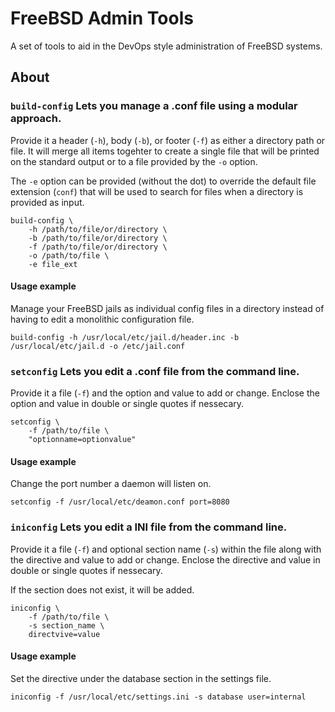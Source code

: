 # FreeBSD Admin Tools

A set of tools to aid in the DevOps style administration of FreeBSD systems.

## About

### `build-config` Lets you manage a .conf file using a modular approach.

Provide it a header (`-h`), body (`-b`), or footer (`-f`) as either a directory path or file. 
It will merge all items togehter to create a single file that will be printed on the standard output
or to a file provided by the `-o` option.

The `-e` option can be provided (without the dot) to override the default file extension (`conf`) that will be used to search for
files when a directory is provided as input.

```
build-config \
	-h /path/to/file/or/directory \
	-b /path/to/file/or/directory \
	-f /path/to/file/or/directory \
	-o /path/to/file \
	-e file_ext
```

#### Usage example

Manage your FreeBSD jails as individual config files in a directory instead of having to edit a
monolithic configuration file.

```
build-config -h /usr/local/etc/jail.d/header.inc -b /usr/local/etc/jail.d -o /etc/jail.conf
```

### `setconfig` Lets you edit a .conf file from the command line.

Provide it a file (`-f`) and the option and value to add or change.  Enclose the option and 
value in double or single quotes if nessecary.

```
setconfig \
	-f /path/to/file \
	"optionname=optionvalue"
```

#### Usage example

Change the port number a daemon will listen on.

```
setconfig -f /usr/local/etc/deamon.conf port=8080
```

### `iniconfig` Lets you edit a INI file from the command line.

Provide it a file (`-f`) and optional section name (`-s`) within the file along with the directive and 
value to add or change.   Enclose the directive and value in double or single quotes if nessecary.

If the section does not exist, it will be added.

```
iniconfig \
	-f /path/to/file \
	-s section_name \
	directvive=value
```

#### Usage example

Set the directive under the database section in the settings file.

```
iniconfig -f /usr/local/etc/settings.ini -s database user=internal
```
